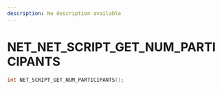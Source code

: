 ```yaml
---
description: No description available 
---
```


# NET\_NET_SCRIPT_GET_NUM_PARTICIPANTS

```cpp
int NET_SCRIPT_GET_NUM_PARTICIPANTS();
```